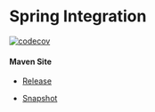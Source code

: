 # Spring Integration

[![codecov](https://codecov.io/gh/bremersee/spring-integration/branch/develop/graph/badge.svg)](https://codecov.io/gh/bremersee/spring-integration)

#### Maven Site

- [Release](https://bremersee.github.io/spring-integration/index.html)

- [Snapshot](https://nexus.bremersee.org/repository/maven-sites/spring-integration/0.2.0-SNAPSHOT/index.html)

